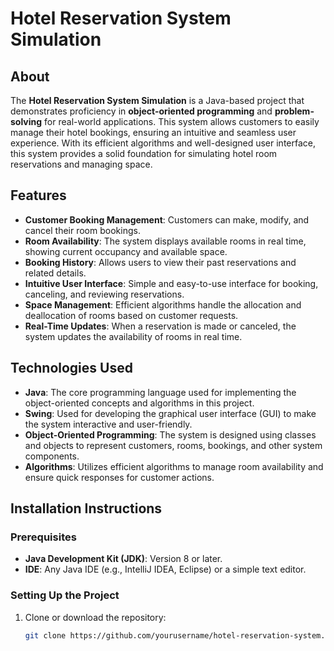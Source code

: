 # Hotel Reservation System Simulation

## About
The **Hotel Reservation System Simulation** is a Java-based project that demonstrates proficiency in **object-oriented programming** and **problem-solving** for real-world applications. This system allows customers to easily manage their hotel bookings, ensuring an intuitive and seamless user experience. With its efficient algorithms and well-designed user interface, this system provides a solid foundation for simulating hotel room reservations and managing space.

## Features
- **Customer Booking Management**: Customers can make, modify, and cancel their room bookings.
- **Room Availability**: The system displays available rooms in real time, showing current occupancy and available space.
- **Booking History**: Allows users to view their past reservations and related details.
- **Intuitive User Interface**: Simple and easy-to-use interface for booking, canceling, and reviewing reservations.
- **Space Management**: Efficient algorithms handle the allocation and deallocation of rooms based on customer requests.
- **Real-Time Updates**: When a reservation is made or canceled, the system updates the availability of rooms in real time.

## Technologies Used
- **Java**: The core programming language used for implementing the object-oriented concepts and algorithms in this project.
- **Swing**: Used for developing the graphical user interface (GUI) to make the system interactive and user-friendly.
- **Object-Oriented Programming**: The system is designed using classes and objects to represent customers, rooms, bookings, and other system components.
- **Algorithms**: Utilizes efficient algorithms to manage room availability and ensure quick responses for customer actions.

## Installation Instructions

### Prerequisites
- **Java Development Kit (JDK)**: Version 8 or later.
- **IDE**: Any Java IDE (e.g., IntelliJ IDEA, Eclipse) or a simple text editor.

### Setting Up the Project
1. Clone or download the repository:
   ```bash
   git clone https://github.com/yourusername/hotel-reservation-system.git
